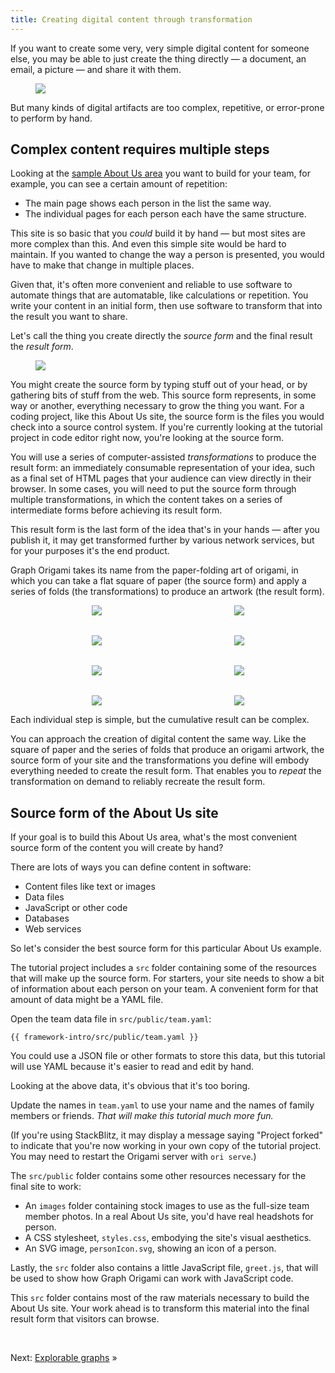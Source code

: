 ```yaml
---
title: Creating digital content through transformation
---
```


If you want to create some very, very simple digital content for someone else, you may be able to just create the thing directly — a document, an email, a picture — and share it with them.

<figure>
  <img src="/assets/illustrations/artifact.svg">
</figure>

But many kinds of digital artifacts are too complex, repetitive, or error-prone to perform by hand.

## Complex content requires multiple steps

Looking at the
<a href="/samples/aboutUs" target="_blank">sample About Us area</a>
you want to build for your team, for example, you can see a certain amount of repetition:

- The main page shows each person in the list the same way.
- The individual pages for each person each have the same structure.

This site is so basic that you _could_ build it by hand — but most sites are more complex than this. And even this simple site would be hard to maintain. If you wanted to change the way a person is presented, you would have to make that change in multiple places.

Given that, it's often more convenient and reliable to use software to automate things that are automatable, like calculations or repetition. You write your content in an initial form, then use software to transform that into the result you want to share.

Let's call the thing you create directly the _source form_ and the final result the _result form_.

<figure>
  <img src="/assets/illustrations/transformation.svg">
</figure>

You might create the source form by typing stuff out of your head, or by gathering bits of stuff from the web. This source form represents, in some way or another, everything necessary to grow the thing you want. For a coding project, like this About Us site, the source form is the files you would check into a source control system. If you're currently looking at the tutorial project in code editor right now, you're looking at the source form.

You will use a series of computer-assisted _transformations_ to produce the result form: an immediately consumable representation of your idea, such as a final set of HTML pages that your audience can view directly in their browser. In some cases, you will need to put the source form through multiple transformations, in which the content takes on a series of intermediate forms before achieving its result form.

This result form is the last form of the idea that's in your hands — after you publish it, it may get transformed further by various network services, but for your purposes it's the end product.

Graph Origami takes its name from the paper-folding art of origami, in which you can take a flat square of paper (the source form) and apply a series of folds (the transformations) to produce an artwork (the result form).

<figure style="align-items: center; display: grid; gap: 2rem; grid-template-columns: repeat(auto-fit, minmax(125px, 1fr)); justify-items: center;">
  <img src="/assets/heart/step1.svg">
  <img src="/assets/heart/step2.svg">
  <img src="/assets/heart/step3.svg">
  <img src="/assets/heart/step4.svg">
  <img src="/assets/heart/step5.svg">
  <img src="/assets/heart/step6.svg">
  <img src="/assets/heart/step7.svg">
  <img src="/assets/heart/step8.svg">
</figure>

Each individual step is simple, but the cumulative result can be complex.

You can approach the creation of digital content the same way. Like the square of paper and the series of folds that produce an origami artwork, the source form of your site and the transformations you define will embody everything needed to create the result form. That enables you to _repeat_ the transformation on demand to reliably recreate the result form.

## Source form of the About Us site

If your goal is to build this About Us area, what's the most convenient source form of the content you will create by hand?

There are lots of ways you can define content in software:

- Content files like text or images
- Data files
- JavaScript or other code
- Databases
- Web services

So let's consider the best source form for this particular About Us example.

The tutorial project includes a `src` folder containing some of the resources that will make up the source form. For starters, your site needs to show a bit of information about each person on your team. A convenient form for that amount of data might be a YAML file.

<span class="tutorialStep"></span> Open the team data file in `src/public/team.yaml`:

```{{'yaml'}}
{{ framework-intro/src/public/team.yaml }}
```

You could use a JSON file or other formats to store this data, but this tutorial will use YAML because it's easier to read and edit by hand.

Looking at the above data, it's obvious that it's too boring.

<span class="tutorialStep"></span> Update the names in `team.yaml` to use your name and the names of family members or friends. _That will make this tutorial much more fun._

(If you're using StackBlitz, it may display a message saying "Project forked" to indicate that you're now working in your own copy of the tutorial project. You may need to restart the Origami server with `ori serve`.)

The `src/public` folder contains some other resources necessary for the final site to work:

- An `images` folder containing stock images to use as the full-size team member photos. In a real About Us site, you'd have real headshots for person.
- A CSS stylesheet, `styles.css`, embodying the site's visual aesthetics.
- An SVG image, `personIcon.svg`, showing an icon of a person.

Lastly, the `src` folder also contains a little JavaScript file, `greet.js`, that will be used to show how Graph Origami can work with JavaScript code.

This `src` folder contains most of the raw materials necessary to build the About Us site. Your work ahead is to transform this material into the final result form that visitors can browse.

&nbsp;

Next: [Explorable graphs](intro2.html) »
